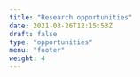 ```yaml
---
title: "Research opportunities"
date: 2021-03-26T12:15:53Z
draft: false
type: "opportunities"
menu: "footer"
weight: 4
---
```


